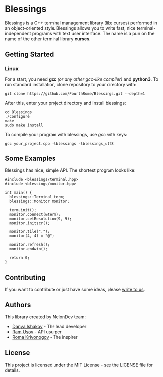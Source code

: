 # Blessings
Blessings is a C++ terminal management library (like curses) performed in an
object-oriented style. Blessings allows you to write fast, nice
terminal-independent programs with text user interface. The name is a pun
on the name of the other terminal library **curses**.

## Getting Started
### Linux
For a start, you need **gcc** *(or any other gcc-like compiler)* and
**python3**. To run standard installation, clone repository to your
directory with:
```
git clone https://github.com/FourthRome/Blessings.git --depth=1
```

After this, enter your project directory and install blessings:
```
cd Blessings
./configure
make
sudo make install
```

To compile your program with blessings, use *gcc* with keys:
```
gcc your_project.cpp -lblessings -lblessings_utf8
```

## Some Examples
Blessings has nice, simple API. The shortest program looks like:
```
#include <blessings/terminal.hpp>
#include <blessings/monitor.hpp>

int main() {
  blessings::Terminal term;
  blessings::Monitor monitor;
  
  term.init();
  monitor.connect(&term);
  monitor.setResolution(9, 9);
  monitor.initscr();
  
  monitor.tile(".");
  monitor(4, 4) = "@";
  
  monitor.refresh();
  monitor.endwin();
  
  return 0;
}
```

## Contributing
If you want to contribute or just have some ideas, please
[write to us](mailto:destabilizer@opmbx.org).

## Authors
This library created by MelonDev team:
  * [Danya Ishakov](https://github.com/KernelOps) - The lead developer
  * [Ram Usov](https://github.com/destabilizer) - API usurper
  * [Roma Krivonogov](https://github.com/FourthRome) - The inspirer

## License
This project is licensed under the MIT License - see the LICENSE file
for details.

